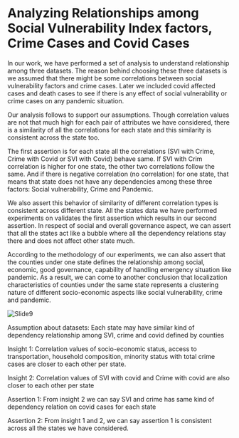 # Analyzing Relationships among Social Vulnerability Index factors, Crime Cases and Covid Cases​

In our work, we have performed a set of analysis to understand relationship among three datasets. The reason behind choosing these three datasets is we assumed that there might be some correlations between social vulnerability factors and crime cases. Later we included covid affected cases and death cases to see if there is any effect of social vulnerability or crime cases on any pandemic situation.  

 

Our analysis follows to support our assumptions. Though correlation values are not that much high for each pair of attributes we have considered, there is a similarity of all the correlations for each state and this similarity is consistent across the state too.  

 

The first assertion is for each state all the correlations (SVI with Crime, Crime with Covid or SVI with Covid) behave same. If SVI with Crim correlation is higher for one state, the other two correlations follow the same. And if there is negative correlation (no correlation) for one state, that means that state does not have any dependencies among these three factors: Social vulnerability, Crime and Pandemic. 

 

We also assert this behavior of similarity of different correlation types is consistent across different state. All the states data we have performed experiments on validates the first assertion which results in our second assertion. In respect of social and overall governance aspect, we can assert that all the states act like a bubble where all the dependency relations stay there and does not affect other state much. 

 

According to the methodology of our experiments, we can also assert that the counties under one state defines the relationship among social, economic, good governance, capability of handling emergency situation like pandemic. As a result, we can come to another conclusion that localization characteristics of counties under the same state represents a clustering nature of different socio-economic aspects like social vulnerability, crime and pandemic.  

![Slide9](https://user-images.githubusercontent.com/17882265/187147458-b7650862-5bef-4606-8a5a-9d8873630055.jpg)


Assumption about datasets:  Each state may have similar kind of dependency relationship among SVI, crime and covid defined by counties ​

Insight 1:  Correlation values of   socio-economic status, access to transportation, household composition, minority status  with total crime cases  are  closer to each other per state.​

Insight 2:  Correlation values of SVI with covid and Crime with covid  are also closer to each other per state​

Assertion 1: From insight 2  we can say  SVI and crime has same kind of dependency relation on covid cases for each state​

Assertion 2: From insight 1 and 2, we can say assertion 1 is consistent across all the states we have considered. ​
